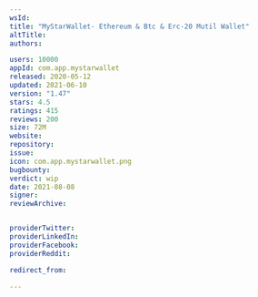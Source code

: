 ```yaml
---
wsId: 
title: "MyStarWallet- Ethereum & Btc & Erc-20 Mutil Wallet"
altTitle: 
authors:

users: 10000
appId: com.app.mystarwallet
released: 2020-05-12
updated: 2021-06-10
version: "1.47"
stars: 4.5
ratings: 415
reviews: 200
size: 72M
website: 
repository: 
issue: 
icon: com.app.mystarwallet.png
bugbounty: 
verdict: wip
date: 2021-08-08
signer: 
reviewArchive:


providerTwitter: 
providerLinkedIn: 
providerFacebook: 
providerReddit: 

redirect_from:

---
```




